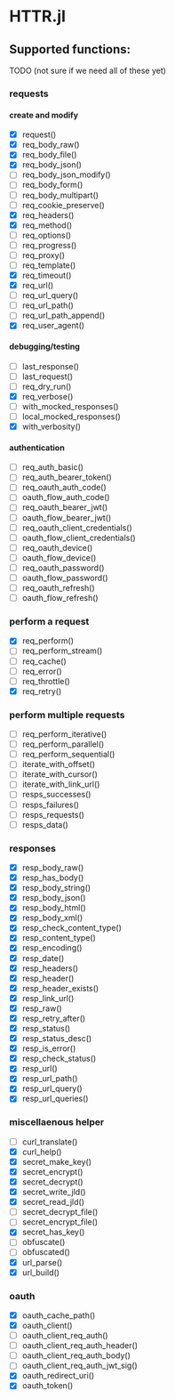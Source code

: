 # HTTR.jl

## Supported functions:

TODO (not sure if we need all of these yet)

### requests

#### create and modify
- [x] request()
- [x] req_body_raw()
- [x] req_body_file()
- [x] req_body_json()
- [ ] req_body_json_modify()
- [ ] req_body_form()
- [ ] req_body_multipart()
- [ ] req_cookie_preserve()
- [x] req_headers()
- [x] req_method()
- [ ] req_options()
- [ ] req_progress()
- [ ] req_proxy()
- [ ] req_template()
- [x] req_timeout()
- [x] req_url()
- [ ] req_url_query()
- [ ] req_url_path()
- [ ] req_url_path_append()
- [x] req_user_agent()

#### debugging/testing
- [ ] last_response()
- [ ] last_request()
- [ ] req_dry_run()
- [x] req_verbose()
- [ ] with_mocked_responses()
- [ ] local_mocked_responses()
- [x] with_verbosity()

#### authentication
- [ ] req_auth_basic()
- [ ] req_auth_bearer_token()
- [ ] req_oauth_auth_code()
- [ ] oauth_flow_auth_code()
- [ ] req_oauth_bearer_jwt()
- [ ] oauth_flow_bearer_jwt()
- [ ] req_oauth_client_credentials()
- [ ] oauth_flow_client_credentials()
- [ ] req_oauth_device()
- [ ] oauth_flow_device()
- [ ] req_oauth_password()
- [ ] oauth_flow_password()
- [ ] req_oauth_refresh()
- [ ] oauth_flow_refresh()

### perform a request
- [x] req_perform()
- [ ] req_perform_stream()
- [ ] req_cache()
- [ ] req_error()
- [ ] req_throttle()
- [x] req_retry()

### perform multiple requests
- [ ] req_perform_iterative()
- [ ] req_perform_parallel()
- [ ] req_perform_sequential()
- [ ] iterate_with_offset()
- [ ] iterate_with_cursor()
- [ ] iterate_with_link_url()
- [ ] resps_successes()
- [ ] resps_failures()
- [ ] resps_requests()
- [ ] resps_data()

### responses
- [x] resp_body_raw()
- [x] resp_has_body()
- [x] resp_body_string()
- [x] resp_body_json()
- [x] resp_body_html()
- [x] resp_body_xml()
- [x] resp_check_content_type()
- [x] resp_content_type()
- [x] resp_encoding()
- [x] resp_date()
- [x] resp_headers()
- [x] resp_header()
- [x] resp_header_exists()
- [x] resp_link_url()
- [x] resp_raw()
- [x] resp_retry_after()
- [x] resp_status()
- [x] resp_status_desc()
- [x] resp_is_error()
- [x] resp_check_status()
- [x] resp_url()
- [x] resp_url_path()
- [x] resp_url_query()
- [x] resp_url_queries()

### miscellaenous helper
- [ ] curl_translate()
- [x] curl_help()
- [x] secret_make_key()
- [x] secret_encrypt()
- [x] secret_decrypt()
- [x] secret_write_jld()
- [x] secret_read_jld()
- [ ] secret_decrypt_file()
- [ ] secret_encrypt_file()
- [x] secret_has_key()
- [ ] obfuscate()
- [ ] obfuscated()
- [x] url_parse()
- [x] url_build()

### oauth
- [x] oauth_cache_path()
- [x] oauth_client()
- [ ] oauth_client_req_auth()
- [ ] oauth_client_req_auth_header()
- [ ] oauth_client_req_auth_body()
- [ ] oauth_client_req_auth_jwt_sig()
- [x] oauth_redirect_uri()
- [x] oauth_token()

